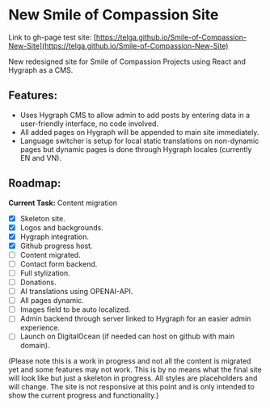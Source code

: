# New Smile of Compassion Site
Link to gh-page test site: [https://telga.github.io/Smile-of-Compassion-New-Site](https://telga.github.io/Smile-of-Compassion-New-Site)

New redesigned site for Smile of Compassion Projects using React and Hygraph as a CMS.

## Features:
- Uses Hygraph CMS to allow admin to add posts by entering data in a user-friendly interface, no code involved.
- All added pages on Hygraph will be appended to main site immediately.
- Language switcher is setup for local static translations on non-dynamic pages but dynamic pages is done through Hygraph locales (currently EN and VN).

## Roadmap:

**Current Task:** Content migration

- [x] Skeleton site.
- [x] Logos and backgrounds.
- [x] Hygraph integration.
- [x] Github progress host.
- [ ] Content migrated.
- [ ] Contact form backend.
- [ ] Full stylization.
- [ ] Donations.
- [ ] AI translations using OPENAI-API.
- [ ] All pages dynamic.
- [ ] Images field to be auto localized.
- [ ] Admin backend through server linked to Hygraph for an easier admin experience.
- [ ] Launch on DigitalOcean (if needed can host on github with main domain).

(Please note this is a work in progress and not all the content is migrated yet and some features may not work. This is by no means what the final site will look like but just a skeleton in progress. All styles are placeholders and will change. The site is not responsive at this point and is only intended to show the current progress and functionality.)
